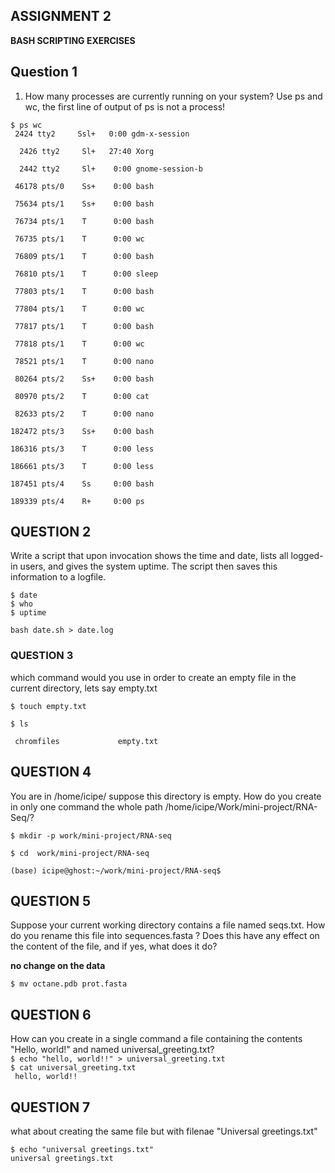## ASSIGNMENT 2 ##
**BASH SCRIPTING EXERCISES**
## Question 1 ##
1. How many processes are currently running on your system? Use ps and wc, the first line of output of ps is not a process!

 ```
 $ ps wc
  2424 tty2     Ssl+   0:00 gdm-x-session
 
   2426 tty2     Sl+   27:40 Xorg
   
   2442 tty2     Sl+    0:00 gnome-session-b
   
  46178 pts/0    Ss+    0:00 bash
  
  75634 pts/1    Ss+    0:00 bash
  
  76734 pts/1    T      0:00 bash
  
  76735 pts/1    T      0:00 wc
  
  76809 pts/1    T      0:00 bash
  
  76810 pts/1    T      0:00 sleep
  
  77803 pts/1    T      0:00 bash
  
  77804 pts/1    T      0:00 wc
  
  77817 pts/1    T      0:00 bash
  
  77818 pts/1    T      0:00 wc
  
  78521 pts/1    T      0:00 nano
  
  80264 pts/2    Ss+    0:00 bash
  
  80970 pts/2    T      0:00 cat
  
  82633 pts/2    T      0:00 nano
  
 182472 pts/3    Ss+    0:00 bash
 
 186316 pts/3    T      0:00 less
 
 186661 pts/3    T      0:00 less
 
 187451 pts/4    Ss     0:00 bash
 
 189339 pts/4    R+     0:00 ps
 ```

## QUESTION 2  
Write a script that upon invocation shows the time and date, lists all logged-in users, and gives the system uptime. 
The script then saves this information to a logfile.  
```
$ date
$ who
$ uptime
```
```
bash date.sh > date.log
```

### QUESTION 3
which command would you use in order to create an empty file in the current directory, lets say empty.txt

```$ touch empty.txt```

```$ ls```
```  EcoliSRR_anno_variants.vcf   lib                           ofile.csv                             setup                   Work
 chromfiles             empty.txt   
 ```
 ## QUESTION 4  
 You are in /home/icipe/  suppose this directory is empty. How do you create in only one command the whole path /home/icipe/Work/mini-project/RNA-Seq/?
 ```
$ mkdir -p work/mini-project/RNA-seq 
 ```
 ```
 $ cd  work/mini-project/RNA-seq
```
 ```
 (base) icipe@ghost:~/work/mini-project/RNA-seq$ 
```

## QUESTION 5
Suppose your current working directory contains a file named seqs.txt. How do you rename this file into sequences.fasta ? Does this have any effect on the content of the file, and if yes, what does it do?

**no change on the data**

```$ mv octane.pdb prot.fasta``` 

## QUESTION 6 
How can you create in a single command a file containing the contents "Hello, world!" and named universal_greeting.txt?  
```$ echo "hello, world!!" > universal_greeting.txt```  
```$ cat universal_greeting.txt```  
``` hello, world!!```

## QUESTION 7 ##
what about creating the same file but with filenae "Universal greetings.txt"

```
$ echo "universal greetings.txt"
universal greetings.txt
```
